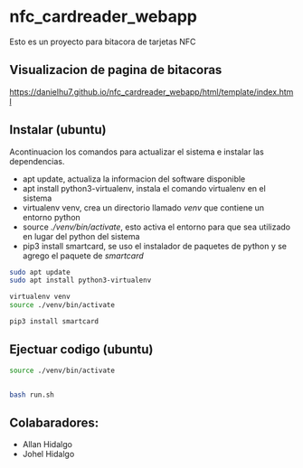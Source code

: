 # nfc_cardreader_webapp
Esto es un proyecto para bitacora de tarjetas NFC

## Visualizacion de pagina de bitacoras

https://danielhu7.github.io/nfc_cardreader_webapp/html/template/index.html

## Instalar (ubuntu)

Acontinuacion los comandos para actualizar el sistema e instalar las dependencias.

- apt update, actualiza la informacion del software disponible
- apt install python3-virtualenv, instala el comando virtualenv en el sistema
- virtualenv venv, crea un directorio llamado _venv_ que contiene un entorno python
- source _./venv/bin/activate_, esto activa el entorno para que sea utilizado en lugar del python del sistema
- pip3 install smartcard, se uso el instalador de paquetes de python y se agrego el paquete de _smartcard_

```bash
sudo apt update
sudo apt install python3-virtualenv

virtualenv venv
source ./venv/bin/activate

pip3 install smartcard

```

## Ejectuar codigo (ubuntu)

```bash
source ./venv/bin/activate


bash run.sh

```
## Colabaradores:
- Allan Hidalgo
- Johel Hidalgo
